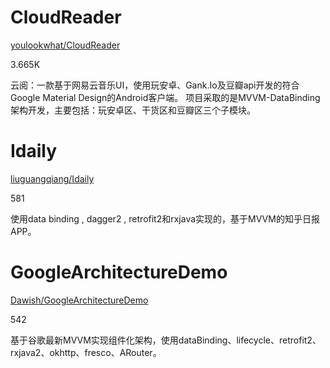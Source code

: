 

# CloudReader

[youlookwhat/CloudReader](https://github.com/youlookwhat/CloudReader)

3.665K

云阅：一款基于网易云音乐UI，使用玩安卓、Gank.Io及豆瓣api开发的符合Google Material Design的Android客户端。
项目采取的是MVVM-DataBinding架构开发，主要包括：玩安卓区、干货区和豆瓣区三个子模块。

# Idaily

[liuguangqiang/Idaily](https://github.com/liuguangqiang/Idaily)

581


使用data binding , dagger2 , retrofit2和rxjava实现的，基于MVVM的知乎日报APP。


# GoogleArchitectureDemo

[Dawish/GoogleArchitectureDemo](https://github.com/Dawish/GoogleArchitectureDemo)

542


基于谷歌最新MVVM实现组件化架构，使用dataBinding、lifecycle、retrofit2、rxjava2、okhttp、fresco、ARouter。






